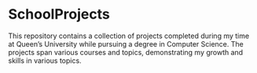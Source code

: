 # SchoolProjects

This repository contains a collection of projects completed during my time at Queen’s University while pursuing a degree in Computer Science. The projects span various courses and topics, demonstrating my growth and skills in various topics.
